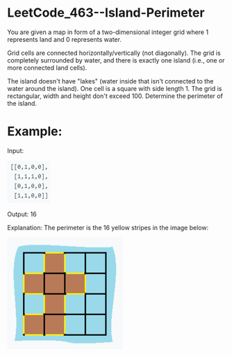# LeetCode_463--Island-Perimeter

You are given a map in form of a two-dimensional integer grid where 1 represents land and 0 represents water.

Grid cells are connected horizontally/vertically (not diagonally). The grid is completely surrounded by water, and there is exactly one island (i.e., one or more connected land cells).

The island doesn't have "lakes" (water inside that isn't connected to the water around the island). One cell is a square with side length 1. The grid is rectangular, width and height don't exceed 100. Determine the perimeter of the island.

# Example:

Input:

![image](https://github.com/eric82714/LeetCode_463--Island-Perimeter/blob/master/image/input.PNG)

Output: 16

Explanation: The perimeter is the 16 yellow stripes in the image below:

![image](https://github.com/eric82714/LeetCode_463--Island-Perimeter/blob/master/image/example.PNG)
